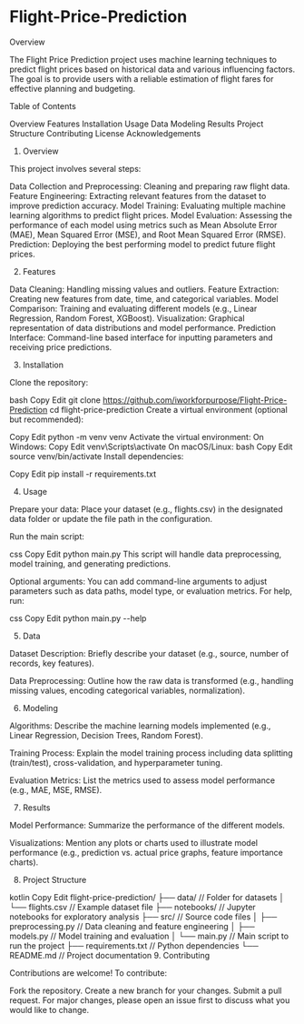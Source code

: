 # Flight-Price-Prediction

Overview

The Flight Price Prediction project uses machine learning techniques to predict flight prices based on historical data and various influencing factors. The goal is to provide users with a reliable estimation of flight fares for effective planning and budgeting.

Table of Contents

Overview
Features
Installation
Usage
Data
Modeling
Results
Project Structure
Contributing
License
Acknowledgements

1. Overview

This project involves several steps:

Data Collection and Preprocessing: Cleaning and preparing raw flight data.
Feature Engineering: Extracting relevant features from the dataset to improve prediction accuracy.
Model Training: Evaluating multiple machine learning algorithms to predict flight prices.
Model Evaluation: Assessing the performance of each model using metrics such as Mean Absolute Error (MAE), Mean Squared Error (MSE), and Root Mean Squared Error (RMSE).
Prediction: Deploying the best performing model to predict future flight prices.

2. Features

Data Cleaning: Handling missing values and outliers.
Feature Extraction: Creating new features from date, time, and categorical variables.
Model Comparison: Training and evaluating different models (e.g., Linear Regression, Random Forest, XGBoost).
Visualization: Graphical representation of data distributions and model performance.
Prediction Interface: Command-line based interface for inputting parameters and receiving price predictions.

3. Installation

Clone the repository:

bash
Copy
Edit
git clone https://github.com/iworkforpurpose/Flight-Price-Prediction
cd flight-price-prediction
Create a virtual environment (optional but recommended):

Copy
Edit
python -m venv venv
Activate the virtual environment:
On Windows:
Copy
Edit
venv\Scripts\activate
On macOS/Linux:
bash
Copy
Edit
source venv/bin/activate
Install dependencies:

Copy
Edit
pip install -r requirements.txt

4. Usage

Prepare your data:
Place your dataset (e.g., flights.csv) in the designated data folder or update the file path in the configuration.

Run the main script:

css
Copy
Edit
python main.py
This script will handle data preprocessing, model training, and generating predictions.

Optional arguments:
You can add command-line arguments to adjust parameters such as data paths, model type, or evaluation metrics. For help, run:

css
Copy
Edit
python main.py --help

5. Data

Dataset Description:
Briefly describe your dataset (e.g., source, number of records, key features).

Data Preprocessing:
Outline how the raw data is transformed (e.g., handling missing values, encoding categorical variables, normalization).

6. Modeling

Algorithms:
Describe the machine learning models implemented (e.g., Linear Regression, Decision Trees, Random Forest).

Training Process:
Explain the model training process including data splitting (train/test), cross-validation, and hyperparameter tuning.

Evaluation Metrics:
List the metrics used to assess model performance (e.g., MAE, MSE, RMSE).

7. Results

Model Performance:
Summarize the performance of the different models.

Visualizations:
Mention any plots or charts used to illustrate model performance (e.g., prediction vs. actual price graphs, feature importance charts).

8. Project Structure

kotlin
Copy
Edit
flight-price-prediction/
├── data/                  // Folder for datasets
│   └── flights.csv        // Example dataset file
├── notebooks/             // Jupyter notebooks for exploratory analysis
├── src/                   // Source code files
│   ├── preprocessing.py   // Data cleaning and feature engineering
│   ├── models.py          // Model training and evaluation
│   └── main.py            // Main script to run the project
├── requirements.txt       // Python dependencies
└── README.md              // Project documentation
9. Contributing

Contributions are welcome! To contribute:

Fork the repository.
Create a new branch for your changes.
Submit a pull request.
For major changes, please open an issue first to discuss what you would like to change.
